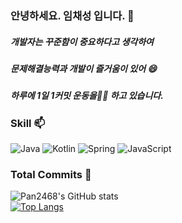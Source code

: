 ### 안녕하세요. 임채성 입니다. 👋
##### 개발자는 꾸준함이 중요하다고 생각하여
##### 문제해결능력과 개발이 즐거움이 있어 😄 
##### 하루에 1일 1커밋 운동을🏊‍♀️ 하고 있습니다. 

### Skill 📫 
![Java](https://img.shields.io/badge/Java-007396.svg?&style=for-the-badge&logo=Java&logoColor=white)
![Kotlin](https://img.shields.io/badge/Kotlin-7F52FF.svg?&style=for-the-badge&logo=Kotlin&logoColor=white)
![Spring](https://img.shields.io/badge/Spring-6DB33F.svg?&style=for-the-badge&logo=Spring&logoColor=white)
![JavaScript](https://img.shields.io/badge/JavaScript-F7DF1E.svg?&style=for-the-badge&logo=JavaScript&logoColor=white)
<br/>
### Total Commits 🔭
![Pan2468's GitHub stats](https://github-readme-stats.vercel.app/api?username=pan2468&show_icons=true&theme=tokyonight)  
[![Top Langs](https://github-readme-stats.vercel.app/api/top-langs/?username=pan2468&layout=tokyonight&theme=tokyonight)](https://github.com/pan2468/github-readme-stats)



<!--
**pan2468/pan2468** is a ✨ _special_ ✨ repository because its `README.md` (this file) appears on your GitHub profile.

Here are some ideas to get you started:

- 🔭 I’m currently working on ...
- 🌱 I’m currently learning ...
- 👯 I’m looking to collaborate on ...
- 🤔 I’m looking for help with ...
- 💬 Ask me about ...
- 📫 How to reach me: ...
- 😄 Pronouns: ...
- ⚡ Fun fact: ...
-->
